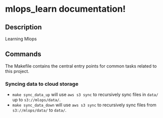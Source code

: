 # mlops_learn documentation!

## Description

Learning Mlops

## Commands

The Makefile contains the central entry points for common tasks related to this project.

### Syncing data to cloud storage

* `make sync_data_up` will use `aws s3 sync` to recursively sync files in `data/` up to `s3://mlops/data/`.
* `make sync_data_down` will use `aws s3 sync` to recursively sync files from `s3://mlops/data/` to `data/`.
